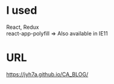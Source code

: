 # I used
React, Redux  
react-app-polyfill => Also available in IE11

# URL
https://jyh7a.github.io/CA_BLOG/
